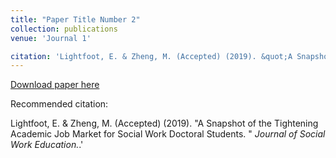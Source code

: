 ```yaml
---
title: "Paper Title Number 2"
collection: publications
venue: 'Journal 1'

citation: 'Lightfoot, E. & Zheng, M. (Accepted) (2019). &quot;A Snapshot of the Tightening Academic Job Market for Social Work Doctoral Students. &quot; <i>Journal of Social Work Education.</i>.'
---
```


[Download paper here](http://)

Recommended citation: 

Lightfoot, E. & Zheng, M. (Accepted) (2019). &quot;A Snapshot of the Tightening Academic Job Market for Social Work Doctoral Students. &quot; <i>Journal of Social Work Education.</i>.'

